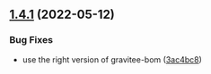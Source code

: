 ## [1.4.1](https://github.com/gravitee-io/gravitee-reporter-tcp/compare/1.4.0...1.4.1) (2022-05-12)


### Bug Fixes

* use the right version of gravitee-bom ([3ac4bc8](https://github.com/gravitee-io/gravitee-reporter-tcp/commit/3ac4bc8b55476ec3f075df62f639e932736276fb))
